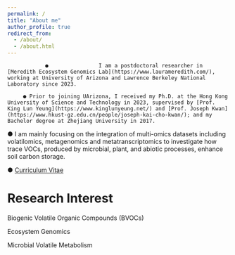 ```yaml
---
permalink: /
title: "About me"
author_profile: true
redirect_from: 
  - /about/
  - /about.html
---
```


                ●                I am a postdoctoral researcher in [Meredith Ecosystem Genomics Lab](https://www.laurameredith.com/), working at University of Arizona and Lawrence Berkeley National Laboratory since 2023.

         ● Prior to joining UArizona, I received my Ph.D. at the Hong Kong University of Science and Technology in 2023, supervised by [Prof. King Lun Yeung](https://www.kinglunyeung.net/) and [Prof. Joseph Kwan](https://www.hkust-gz.edu.cn/people/joseph-kai-cho-kwan/); and my Bachelor degree at Zhejiang University in 2017.

 ● I am mainly focusing on the integration of multi-omics datasets including volatilomics, metagenomics and metatranscriptomics to investigate how trace VOCs, produced by microbial, plant, and abiotic processes, enhance soil carbon storage.

 ● [Curriculum Vitae](https://ianzhaoxinzhang.github.io//cv/)

Research Interest
======
Biogenic Volatile Organic Compounds (BVOCs)

Ecosystem Genomics

Microbial Volatile Metabolism
